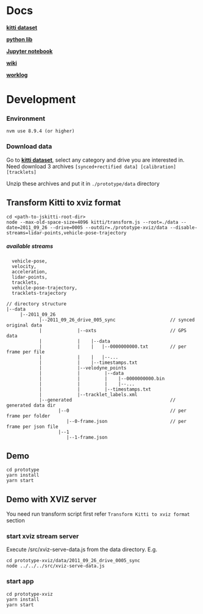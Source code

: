 # Docs

**[kitti dataset](http://www.cvlibs.net/datasets/kitti/raw_data.php)**

**[python lib](https://github.com/utiasSTARS/pykitti)**

**[Jupyter notebook](https://github.com/navoshta/KITTI-Dataset/blob/master/kitti-dataset.ipynb)**

**[wiki](https://docs.google.com/document/d/1KHd25B2Jod1XUlhm19NCVPERzr5Qg6vpIO2-xYGZadQ/edit#)**

**[worklog](https://docs.google.com/document/d/1cRM1_RnpSIP87MSL5mDr7LCvDe85eG-_aHT0_JRIgCs/edit)**

# Development
### Environment
```
nvm use 8.9.4 (or higher)
```

### Download data
Go to **[kitti dataset](http://www.cvlibs.net/datasets/kitti/raw_data.php)**, select any category and drive you are interested in. Need download 3 archives
```[synced+rectified data] [calibration] [tracklets]```

Unzip these archives and put it in `./prototype/data` directory

## Transform Kitti to xviz format
```
cd <path-to-jskitti-root-dir>
node --max-old-space-size=4096 kitti/transform.js --root=./data --date=2011_09_26 --drive=0005 --outdir=./prototype-xviz/data --disable-streams=lidar-points,vehicle-pose-trajectory
```
##### available streams
```
  vehicle-pose,
  velocity,
  acceleration,
  lidar-points,
  tracklets,
  vehicle-pose-trajectory,
  tracklets-trajectory
```

```
// directory structure 
|--data
     |--2011_09_26     
            |--2011_09_26_drive_005_sync                    // synced original data
            |             |--oxts                           // GPS data  
            |             |    |--data               
            |             |    |   |--0000000000.txt        // per frame per file
            |             |    |   |--...
            |             |    |--timestamps.txt
            |             |--velodyne_points
            |             |         |--data
            |             |         |    |--0000000000.bin
            |             |         |    |--...
            |             |         |--timestamps.txt
            |             |--tracklet_labels.xml  
            |--generated                                    // generated data dir
                   |--0                                     // per frame per folder
                      |--0-frame.json                       // per frame per json file
                   |--1
                      |--1-frame.json
```

## Demo

```
cd prototype
yarn install
yarn start
```

## Demo with XVIZ server

You need run transform script first refer ```Transform Kitti to xviz format``` section

### start xviz stream server

Execute /src/xviz-serve-data.js from the data directory. E.g.
```
cd prototype-xviz/data/2011_09_26_drive_0005_sync
node ../../../src/xviz-serve-data.js 
```

### start app
```
cd prototype-xviz
yarn install
yarn start
```
